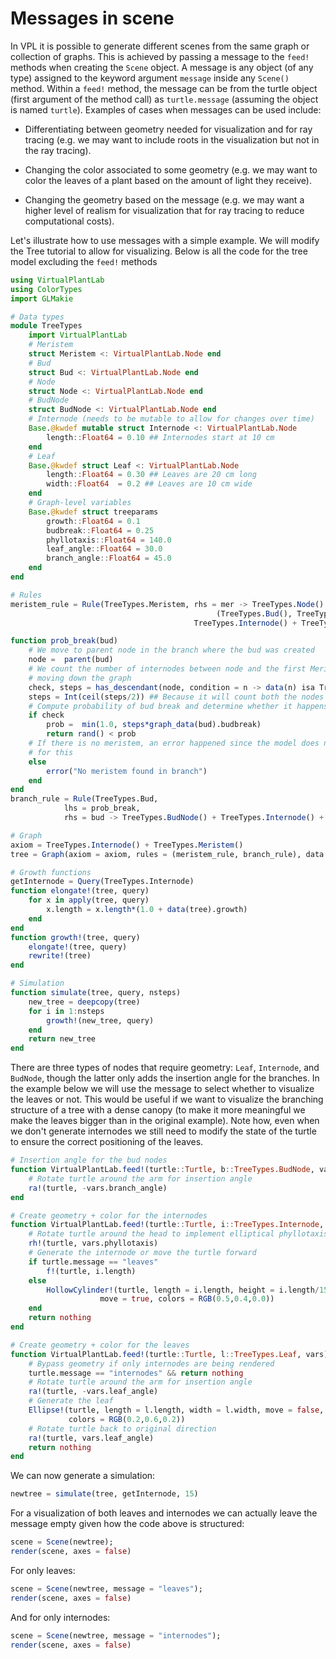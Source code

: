 # Messages in scene

In VPL it is possible to generate different scenes from the same graph or collection of
graphs. This is achieved by passing a message to the `feed!` methods when creating the
`Scene` object. A message is any object (of any type) assigned to the keyword argument
`message` inside any `Scene()` method. Within a `feed!` method, the message can be from the
turtle object (first argument of the method call) as `turtle.message` (assuming the object
is named `turtle`). Examples of cases when messages can be used include:

* Differentiating between geometry needed for visualization and for ray tracing (e.g. we may want to include roots in the visualization but not in the ray tracing).

* Changing the color associated to some geometry (e.g. we may want to color the leaves of a plant based on the amount of light they receive).

* Changing the geometry based on the message (e.g. we may want a higher level of realism for visualization that for ray tracing to reduce computational costs).

Let's illustrate how to use messages with a simple example. We will modify the Tree tutorial
to allow for visualizing. Below is all the code for the tree model excluding the `feed!`
methods

```julia
using VirtualPlantLab
using ColorTypes
import GLMakie

# Data types
module TreeTypes
    import VirtualPlantLab
    # Meristem
    struct Meristem <: VirtualPlantLab.Node end
    # Bud
    struct Bud <: VirtualPlantLab.Node end
    # Node
    struct Node <: VirtualPlantLab.Node end
    # BudNode
    struct BudNode <: VirtualPlantLab.Node end
    # Internode (needs to be mutable to allow for changes over time)
    Base.@kwdef mutable struct Internode <: VirtualPlantLab.Node
        length::Float64 = 0.10 ## Internodes start at 10 cm
    end
    # Leaf
    Base.@kwdef struct Leaf <: VirtualPlantLab.Node
        length::Float64 = 0.30 ## Leaves are 20 cm long
        width::Float64  = 0.2 ## Leaves are 10 cm wide
    end
    # Graph-level variables
    Base.@kwdef struct treeparams
        growth::Float64 = 0.1
        budbreak::Float64 = 0.25
        phyllotaxis::Float64 = 140.0
        leaf_angle::Float64 = 30.0
        branch_angle::Float64 = 45.0
    end
end

# Rules
meristem_rule = Rule(TreeTypes.Meristem, rhs = mer -> TreeTypes.Node() +
                                              (TreeTypes.Bud(), TreeTypes.Leaf()) +
                                         TreeTypes.Internode() + TreeTypes.Meristem())

function prob_break(bud)
    # We move to parent node in the branch where the bud was created
    node =  parent(bud)
    # We count the number of internodes between node and the first Meristem
    # moving down the graph
    check, steps = has_descendant(node, condition = n -> data(n) isa TreeTypes.Meristem)
    steps = Int(ceil(steps/2)) ## Because it will count both the nodes and the internodes
    # Compute probability of bud break and determine whether it happens
    if check
        prob =  min(1.0, steps*graph_data(bud).budbreak)
        return rand() < prob
    # If there is no meristem, an error happened since the model does not allow
    # for this
    else
        error("No meristem found in branch")
    end
end
branch_rule = Rule(TreeTypes.Bud,
            lhs = prob_break,
            rhs = bud -> TreeTypes.BudNode() + TreeTypes.Internode() + TreeTypes.Meristem())

# Graph
axiom = TreeTypes.Internode() + TreeTypes.Meristem()
tree = Graph(axiom = axiom, rules = (meristem_rule, branch_rule), data = TreeTypes.treeparams())

# Growth functions
getInternode = Query(TreeTypes.Internode)
function elongate!(tree, query)
    for x in apply(tree, query)
        x.length = x.length*(1.0 + data(tree).growth)
    end
end
function growth!(tree, query)
    elongate!(tree, query)
    rewrite!(tree)
end

# Simulation
function simulate(tree, query, nsteps)
    new_tree = deepcopy(tree)
    for i in 1:nsteps
        growth!(new_tree, query)
    end
    return new_tree
end
```

There are three types of nodes that require geometry: `Leaf`, `Internode`, and `BudNode`,
though the latter only adds the insertion angle for the branches. In the example below we
will use the message to select whether to visualize the leaves or not. This would be useful
if we want to visualize the branching structure of a tree with a dense canopy (to make it
more meaningful we make the leaves bigger than in the original example). Note how, even
when we don't generate internodes we still need to modify the state of the turtle to ensure
the correct positioning of the leaves.

```julia
# Insertion angle for the bud nodes
function VirtualPlantLab.feed!(turtle::Turtle, b::TreeTypes.BudNode, vars)
    # Rotate turtle around the arm for insertion angle
    ra!(turtle, -vars.branch_angle)
end

# Create geometry + color for the internodes
function VirtualPlantLab.feed!(turtle::Turtle, i::TreeTypes.Internode, vars)
    # Rotate turtle around the head to implement elliptical phyllotaxis
    rh!(turtle, vars.phyllotaxis)
    # Generate the internode or move the turtle forward
    if turtle.message == "leaves"
        f!(turtle, i.length)
    else
        HollowCylinder!(turtle, length = i.length, height = i.length/15, width = i.length/15,
                    move = true, colors = RGB(0.5,0.4,0.0))
    end
    return nothing
end

# Create geometry + color for the leaves
function VirtualPlantLab.feed!(turtle::Turtle, l::TreeTypes.Leaf, vars)
    # Bypass geometry if only internodes are being rendered
    turtle.message == "internodes" && return nothing
    # Rotate turtle around the arm for insertion angle
    ra!(turtle, -vars.leaf_angle)
    # Generate the leaf
    Ellipse!(turtle, length = l.length, width = l.width, move = false,
             colors = RGB(0.2,0.6,0.2))
    # Rotate turtle back to original direction
    ra!(turtle, vars.leaf_angle)
    return nothing
end
```

We can now generate a simulation:

```julia
newtree = simulate(tree, getInternode, 15)
```

For a visualization of both leaves and internodes we can actually leave the message empty
given how the code above is structured:

```julia
scene = Scene(newtree);
render(scene, axes = false)
```

For only leaves:

````julia
scene = Scene(newtree, message = "leaves");
render(scene, axes = false)
````

And for only internodes:

````julia
scene = Scene(newtree, message = "internodes");
render(scene, axes = false)
````
